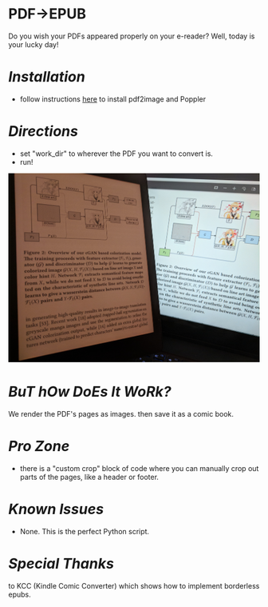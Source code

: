 # PDF->EPUB

Do you wish your PDFs appeared properly on your e-reader? Well, today is your lucky day!



*Installation*
==========
- follow instructions [here](https://github.com/Belval/pdf2image) to install pdf2image and Poppler 


*Directions*
==========
- set "work_dir" to wherever the PDF you want to convert is. 
- run!


![alt text](https://github.com/ConsciousMachines/PDF-to-EPUB-for-arXiv/blob/master/example.jpg)


*BuT hOw DoEs It WoRk?*
==========
We render the PDF's pages as images. then save it as a comic book. 


*Pro Zone*
==========
- there is a "custom crop" block of code where you can manually crop out parts of the pages, like a header or footer. 

*Known Issues*
==========
- None. This is the perfect Python script. 

*Special Thanks*
=
to KCC (Kindle Comic Converter) which shows how to implement borderless epubs. 
